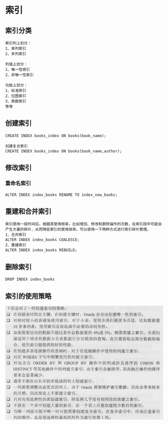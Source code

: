 # 索引

## 索引分类

    索引列上划分：
    1、单列索引
    2、多列索引

    列值上划分：
    1、唯一性索引
    2、非唯一性索引

    功能上划分：
    1、标准索引
    2、位图索引
    3、索数索引
    等等

## 创建索引

    CREATE INDEX books_index ON books(book_name);

    创建复合索引
    CREATE INDEX books_index ON books(book_name,author);

## 修改索引

### 重命名索引

    ALTER INDEX index_books RENAME TO index_new_books;

## 重建和合并索引

    索引使用一段时间后，根据其使用频率，比如增加、修改和删除操作的次数，在索引段中可能会产生大量的碎片，从而降低索引的使用效率。可以使用一下两种方式进行索引碎片整理。
    1、合并索引
    ALTER INDEX index_books COALESCE;
    2、重建索引
    ALTER INDEX index_books REBUILD;

## 删除索引

    DROP INDEX index_books

## 索引的使用策略

![IMAGES](images/001.PNG)
